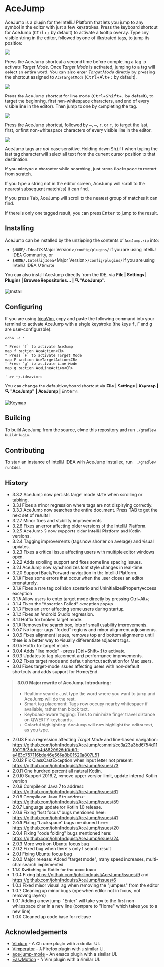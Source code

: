 # AceJump

[AceJump](https://plugins.jetbrains.com/plugin/7086) is a plugin for the [IntelliJ Platform](https://github.com/JetBrains/intellij-community/) that lets you jump to any symbol in the editor with just a few keystrokes. Press the keyboard shortcut for AceJump (<kbd>Ctrl</kbd>+<kbd>;</kbd> by default) to activate a tooltip overlay. Type any visible string in the editor, followed by one of illustrated tags, to jump its position:

![](https://cloud.githubusercontent.com/assets/175716/20177444/124fb534-a74d-11e6-8912-1d220ae27091.png)

Press the AceJump shortcut a second time before completing a tag to activate *Target Mode*. Once *Target Mode* is activated, jumping to a tag will select an entire word. You can also enter *Target Mode* directly by pressing the shortcut assigned to `AceTargetMode` (<kbd>Ctrl</kbd>+<kbd>Alt</kbd>+<kbd>;</kbd> by default).

![](https://cloud.githubusercontent.com/assets/175716/20177362/a9976398-a74c-11e6-955d-df029c7b329b.png)

Press the AceJump shortcut for line mode (<kbd>Ctrl</kbd>+<kbd>Shift</kbd>+<kbd>;</kbd> by default), to target the beginning, first non-whitespace characters, and end of every visible line in the editor). Then jump to one by completing the tag.

![](https://cloud.githubusercontent.com/assets/175716/20533565/f7d04d1e-b0ab-11e6-8b89-f7b10a98752d.png)

Press the AceJump shortcut, followed by <kbd>→</kbd>, <kbd>←</kbd>, <kbd>↑</kbd>, or <kbd>↑</kbd>, to target the last, first, or first non-whitespace characters of every visible line in the editor.

![](https://cloud.githubusercontent.com/assets/175716/20177472/4f0ba956-a74d-11e6-97ba-b296eacdd396.png)

AceJump tags are *not* case sensitive. Holding down <kbd>Shift</kbd> when typing the last tag character will select all text from the current cursor position to that destination.

If you mistype a character while searching, just press <kbd>Backspace</kbd> to restart from scratch.

If you type a string not in the editor screen, AceJump will scroll to the nearest subsequent match(es) it can find.

If you press <kbd>Tab</kbd>, AceJump will scroll to the nearest group of matches it can find.

If there is only one tagged result, you can press <kbd>Enter</kbd> to jump to the result.

## Installing

AceJump can be installed by the unzipping the contents of `AceJump.zip` into:

- `$HOME/.IdeaIC`&lt;Major Version&gt;`/config/plugins/` if you are using IntelliJ IDEA Community, or
- `$HOME/.IntellijIdea`&lt;Major Version&gt;`/config/plugins/` if you are using IntelliJ IDEA Ultimate

You can also install AceJump directly from the IDE, via **File \| Settings \| Plugins \| Browse Repositories... \| 🔍 "AceJump"**.

![Install](https://cloud.githubusercontent.com/assets/175716/11760310/cb4657e6-a064-11e5-8e07-837c2c0c40eb.png)

## Configuring

If you are using [IdeaVim](https://plugins.jetbrains.com/plugin/164), copy and paste the following command into your terminal to activate AceJump with a single keystroke (the keys <kbd>f</kbd>, <kbd>F</kbd> and <kbd>g</kbd> are user-configurable):

```
echo -e '

" Press `f` to activate AceJump
map f :action AceAction<CR>
" Press `F` to activate Target Mode
map F :action AceTargetAction<CR>
" Press `g` to activate Line Mode
map g :action AceLineAction<CR>

' >> ~/.ideavimrc
```

You can change the default keyboard shortcut via **File \| Settings \| Keymap \| 🔍 "AceJump" \| AceJump \|** <kbd>Enter⏎</kbd>.

![Keymap](https://cloud.githubusercontent.com/assets/175716/11760350/911aed4c-a065-11e5-8f17-49bc97ad1dad.png)

## Building

To build AceJump from the source, clone this repository and run `./gradlew buildPlugin`.

## Contributing

To start an instance of IntelliJ IDEA with AceJump installed, run ` ./gradlew runIdea`.

## History

- 3.3.2 AceJump now persists target mode state when scrolling or tabbing.
- 3.3.1 Fixes a minor regression where tags are not displaying correctly.
- 3.3.0 AceJump now searches the entire document. Press TAB to get the next set of results!
- 3.2.7 Minor fixes and stability improvements.
- 3.2.6 Fixes an error affecting older versions of the IntelliJ Platform.
- 3.2.5 AceJump 3 now supports older IntelliJ Platform and Kotlin versions.
- 3.2.4 Tagging improvements (tags now shorter on average) and visual updates.
- 3.2.3 Fixes a critical issue affecting users with multiple editor windows open. 
- 3.2.2 Adds scrolling support and fixes some line spacing issues.
- 3.2.1 AceJump now synchronizes font style changes in real-time.
- 3.2.0 Support Back/Forward navigation in the IntelliJ Platform.
- 3.1.8 Fixes some errors that occur when the user closes an editor prematurely.
- 3.1.6 Fixes a rare tag collision scenario and UninitializedPropertyAccess exception
- 3.1.5 Allow users to enter target mode directly by pressing Ctrl+Alt+;
- 3.1.4 Fixes the "Assertion Failed" exception popup
- 3.1.3 Fixes an error affecting some users during startup.
- 3.1.2 Fixes an Android Studio regression.
- 3.1.1 Hotfix for broken target mode.
- 3.1.0 Removes the search box, lots of small usability improvements.
- 3.0.7 No longer tags "folded" regions and minor alignment adjustments.
- 3.0.6 Fixes alignment issues, removes top and bottom alignments until there is a better way to visually differentiate adjacent tags.
- 3.0.5 Hotfix for target mode.
- 3.0.4 Adds "line mode" - press [Ctrl+Shift+;] to activate.
- 3.0.3 Updates to tag placement and performance improvements.
- 3.0.2 Fixes target mode and default shortcut activation for Mac users.
- 3.0.1 Fixes target-mode issues affecting users with non-default shortcuts and adds support for Home/End.

>#### 3.0.0 Major rewrite of AceJump. Introducing:
>
>* Realtime search: Just type the word where you want to jump and AceJump will 
do the rest.
>* Smart tag placement: Tags now occupy nearby whitespace if available, rather
than block text.
>* Keyboard-aware tagging: Tries to minimize finger travel distance on QWERTY 
keyboards.
>* Colorful highlighting: AceJump will now highlight the editor text, 
as you type.

- 2.0.13  Fix a regression affecting *Target Mode* and line-based navigation: https://github.com/johnlindquist/AceJump/commit/cc3a23a3bd6754d11100f15f3dddc4d8529926df#diff-a483c757116bde46e566a8b01520a807L51</dd>
- 2.0.12 Fix ClassCastException when input letter not present: https://github.com/johnlindquist/AceJump/issues/73
- 2.0.11 One hundred percent all natural Kotlin.
- 2.0.10 Support 2016.2, remove upper version limit, update internal Kotlin version
- 2.0.9 Compile on Java 7 to address: https://github.com/johnlindquist/AceJump/issues/61
- 2.0.8 Compile on Java 6 to address: https://github.com/johnlindquist/AceJump/issues/59
- 2.0.7 Language update for Kotlin 1.0 release.
- 2.0.6 Fixing "lost focus" bugs mentioned here: https://github.com/johnlindquist/AceJump/issues/41
- 2.0.5 Fixing "backspace" bugs mentioned here: https://github.com/johnlindquist/AceJump/issues/20
- 2.0.4 Fixing "code folding" bugs mentioned here: https://github.com/johnlindquist/AceJump/issues/24
- 2.0.3 More work on Ubuntu focus bug
- 2.0.2 Fixed bug when there's only 1 search result
- 2.0.1 Fixing Ubuntu focus bug
- 2.0.0 Major release: Added "target mode", many speed increases, multi-char search implemented
- 1.1.0 Switching to Kotlin for the code base
- 1.0.4 Fixing https://github.com/johnlindquist/AceJump/issues/9 and https://github.com/johnlindquist/AceJump/issues/6
- 1.0.3 Fixed minor visual lag when removing the "jumpers" from the editor
- 1.0.2 Cleaning up minor bugs (npe when editor not in focus, not removing layers)
- 1.0.1 Adding a new jump: "Enter" will take you to the first non-whitespace char in a new line (compare to "Home" which takes you to a new line)
- 1.0.0 Cleaned up code base for release

## Acknowledgements

- [Vimium](https://vimium.github.io/) - A Chrome plugin with a similar UI.
- [Vimperator](http://www.vimperator.org/) - A Firefox plugin with a similar UI.
- [ace-jump-mode](https://www.emacswiki.org/emacs/AceJump) - An emacs plugin with a similar UI.
- [EasyMotion](https://github.com/easymotion/vim-easymotion) - A Vim plugin with a similar UI.
